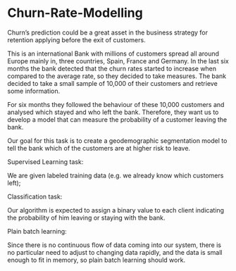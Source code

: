 # Churn-Rate-Modelling
Churn’s prediction could be a great asset in the business strategy for retention applying before the exit of customers.

This is an international Bank with millions of customers spread all around Europe mainly in, three countries, Spain, France and Germany. In the last six months the bank detected that the churn rates started to increase when compared to the average rate, so they decided to take measures. The bank decided to take a small sample of 10,000 of their customers and retrieve some information.

For six months they followed the behaviour of these 10,000 customers and analysed which stayed and who left the bank. Therefore, they want us to develop a model that can measure the probability of a customer leaving the bank.

Our goal for this task is to create a geodemographic segmentation model to tell the bank which of the customers are at higher risk to leave.



Supervised Learning task:

We are given labeled training data (e.g. we already know which customers left);

Classification task:

Our algorithm is expected to assign a binary value to each client indicating the probability of him leaving or staying with the bank.

Plain batch learning: 

Since there is no continuous flow of data coming into our system, there is no particular need to adjust to changing data rapidly, and the data is small enough to fit in memory, so plain batch learning should work.
